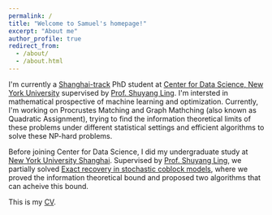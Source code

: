 ```yaml
---
permalink: /
title: "Welcome to Samuel's homepage!"
excerpt: "About me"
author_profile: true
redirect_from: 
  - /about/
  - /about.html
---
```

I'm currently a [Shanghai-track](https://shanghai.nyu.edu/academics/graduate/data-science-phd-program) PhD student at [Center for Data Science, New York University](https://cds.nyu.edu/) supervised by [Prof. Shuyang Ling](https://cims.nyu.edu/~sling/index.html). I'm intersted in mathematical prospective of machine learning and optimization. Currently, I'm working on Procrustes Matching and Graph Mathching (also known as Quadratic Assignment), trying to find the information theoretical limits of these problems under different statistical settings and efficient algorithms to solve these NP-hard problems.

Before joining Center for Data Science, I did my undergraduate study at [New York University Shanghai](https://shanghai.nyu.edu/). Supervised by [Prof. Shuyang Ling](https://cims.nyu.edu/~sling/index.html), we partially solved [Exact recovery in stochastic coblock models](https://samzhong0702.github.io/files/Thesis.pdf), where we proved the information theoretical bound and proposed two algorithms that can acheive this bound.

This is my [CV](https://samzhong0702.github.io/files/CV.pdf).


